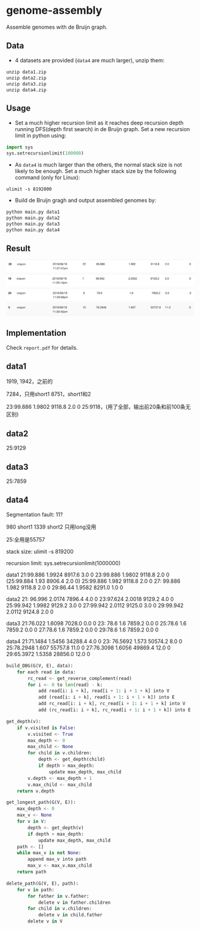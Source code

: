 # genome-assembly

Assemble genomes with de Bruijn graph.

## Data

* 4 datasets are provided (`data4` are much larger), unzip them:

```
unzip data1.zip
unzip data2.zip
unzip data3.zip
unzip data4.zip
```

## Usage

* Set a much higher recursion limit as it reaches deep recursion depth running DFS(depth first search) in de Bruijn graph. Set a new recursion limit in python using:

```python
import sys
sys.setrecursionlimit(100000)
```

* As `data4` is much larger than the others, the normal stack size is not likely to be enough. Set a much higher stack size by the following command (only for Linux):

```
ulimit -s 8192000
```

* Build de Bruijn gragh and output assembled genomes by:

```
python main.py data1
python main.py data2
python main.py data3
python main.py data4
```

## Result

![data1](pic/data1.png)
![data2](pic/data2.png)
![data3](pic/data3.png)
![data4](pic/data4.png)

## Implementation

Check `report.pdf` for details.

## data1

1919, 1942，之前的

7284，只用short1
8751，short1和2

23:99.886	1.9802	9118.8	2.0	0
25:9118，(用了全部，输出前20条和前100条无区别)

## data2
25:9129
## data3
25:7859
## data4

Segmentation fault: 11?

980 short1
1339 short2
只用long没用

25:全用是55757


stack size:
ulimit -s 819200

recursion limit:
sys.setrecursionlimit(1000000)


data1
21:99.886	1.9924	8917.6	3.0	0
23:99.886	1.9802	9118.8	2.0	0
(25:99.884	1.93	8906.4	2.0	0)
25:99.886	1.982	9118.8	2.0	0
27:	99.886	1.982	9118.8	2.0	0
29:86.44	1.9582	8291.0	1.0	0

data2
21:	96.996	2.0174	7896.4	4.0	0
23:97.624	2.0018	9129.2	4.0	0
25:99.942	1.9982	9129.2	3.0	0
27:99.942	2.0112	9125.0	3.0	0
29:99.942	2.0112	9124.8	2.0	0

data3
21:76.022	1.6098	7028.0	0.0	0
23:	78.6	1.6	7859.2	0.0	0
25:78.6	1.6	7859.2	0.0	0
27:78.6	1.6	7859.2	0.0	0
29:78.6	1.6	7859.2	0.0	0

data4
21:71.1484	1.5456	34288.4	4.0	0
23:	76.5692	1.573	50574.2	8.0	0
25:78.2948	1.607	55757.8	11.0	0
27:76.3098	1.6056	49869.4	12.0	0
29:65.3972	1.5358	28856.0	12.0	0



```python
build_DBG(G(V, E), data):
    for each read in data:
        rc_read <- get_reverse_complement(read)
        for i <- 0 to len(read) - k:
        	add read[i: i + k], read[i + 1: i + 1 + k] into V
            add (read[i: i + k], read[i + 1: i + 1 + k]) into E
            add rc_read[i: i + k], rc_read[i + 1: i + 1 + k] into V
            add (rc_read[i: i + k], rc_read[i + 1: i + 1 + k]) into E
```



```python
get_depth(v):
	if v.visited is False:
        v.visited <- True
        max_depth <- 0
        max_child <- None
        for child in v.children:
            depth <- get_depth(child)
            if depth > max_depth:
                update max_depth, max_child
        v.depth <- max_depth + 1
        v.max_child <- max_child
    return v.depth
```

```python
get_longest_path(G(V, E)):
	max_depth <- 0
	max_v <- None
	for v in V:
		depth <- get_depth(v)
		if depth > max_depth:
			update max_depth, max_child
	path <- []
	while max_v is not None:
		append max_v into path
		max_v <- max_v.max_child
	return path
```

```python
delete_path(G(V, E), path):
    for v in path:
        for father in v.father:
            delete v in father.children
      	for child in v.children:
            delete v in child.father
        delete v in V
```


